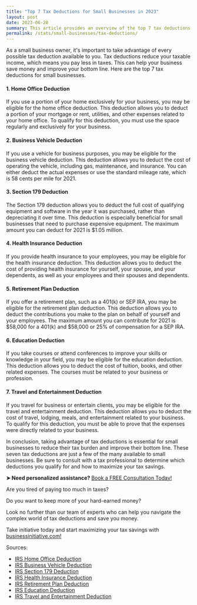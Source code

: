 ```yaml
---
title: "Top 7 Tax Deductions for Small Businesses in 2023"
layout: post
date: 2023-06-28
summary: This article provides an overview of the top 7 tax deductions available to small businesses. By taking advantage of these deductions, entrepreneurs can reduce their taxable income and save money on taxes. Reading this article will help entrepreneurs understand which deductions they qualify for and how to maximize their tax savings.
permalink: /stats/small-businesses/tax-deductions/
---
```


As a small business owner, it's important to take advantage of every possible tax deduction available to you. Tax deductions reduce your taxable income, which means you pay less in taxes. This can help your business save money and improve your bottom line. Here are the top 7 tax deductions for small businesses.

#### 1.  Home Office Deduction
If you use a portion of your home exclusively for your business, you may be eligible for the home office deduction. This deduction allows you to deduct a portion of your mortgage or rent, utilities, and other expenses related to your home office. To qualify for this deduction, you must use the space regularly and exclusively for your business.

#### 2.  Business Vehicle Deduction
If you use a vehicle for business purposes, you may be eligible for the business vehicle deduction. This deduction allows you to deduct the cost of operating the vehicle, including gas, maintenance, and insurance. You can either deduct the actual expenses or use the standard mileage rate, which is 58 cents per mile for 2021.

#### 3.  Section 179 Deduction
The Section 179 deduction allows you to deduct the full cost of qualifying equipment and software in the year it was purchased, rather than depreciating it over time. This deduction is especially beneficial for small businesses that need to purchase expensive equipment. The maximum amount you can deduct for 2021 is \$1.05 million.

#### 4.  Health Insurance Deduction
If you provide health insurance to your employees, you may be eligible for the health insurance deduction. This deduction allows you to deduct the cost of providing health insurance for yourself, your spouse, and your dependents, as well as your employees and their spouses and dependents.

#### 5.  Retirement Plan Deduction
If you offer a retirement plan, such as a 401(k) or SEP IRA, you may be eligible for the retirement plan deduction. This deduction allows you to deduct the contributions you make to the plan on behalf of yourself and your employees. The maximum amount you can contribute for 2021 is \$58,000 for a 401(k) and \$58,000 or 25% of compensation for a SEP IRA.

#### 6.  Education Deduction
If you take courses or attend conferences to improve your skills or knowledge in your field, you may be eligible for the education deduction. This deduction allows you to deduct the cost of tuition, books, and other related expenses. The courses must be related to your business or profession.

#### 7.  Travel and Entertainment Deduction
If you travel for business or entertain clients, you may be eligible for the travel and entertainment deduction. This deduction allows you to deduct the cost of travel, lodging, meals, and entertainment related to your business. To qualify for this deduction, you must be able to prove that the expenses were directly related to your business.

In conclusion, taking advantage of tax deductions is essential for small businesses to reduce their tax burden and improve their bottom line. These seven tax deductions are just a few of the many available to small businesses. Be sure to consult with a tax professional to determine which deductions you qualify for and how to maximize your tax savings.

<p><b>➤ Need personalized assistance? </b> <a href="https://calendly.com/businessinitiative/30-minute-consultation-call"> Book a FREE Consultation Today!</a></p>

Are you tired of paying too much in taxes? 

Do you want to keep more of your hard-earned money?

Look no further than our team of experts who can help you navigate the complex world of tax deductions and save you money.

Take initiative today and start maximizing your tax savings with [businessinitiative.com!](https://www.businessinitiative.org/)

Sources:

-   [IRS Home Office Deduction](<-   https://www.irs.gov/businesses/small-businesses-self-employed/home-office-deduction>)
-   [IRS Business Vehicle Deduction](https://www.irs.gov/taxtopics/tc510)
-   [IRS Section 179 Deduction](https://www.irs.gov/publications/p946)
-   [IRS Health Insurance Deduction](https://www.irs.gov/publications/p502)
-   [IRS Retirement Plan Deduction](https://www.irs.gov/retirement-plans/ira-deduction-limits)
-   [IRS Education Deduction](https://www.irs.gov/publications/p970)
-   [IRS Travel and Entertainment Deduction](https://www.irs.gov/pub/irs-regs/travel_entertainment_faq_v1.pdf)